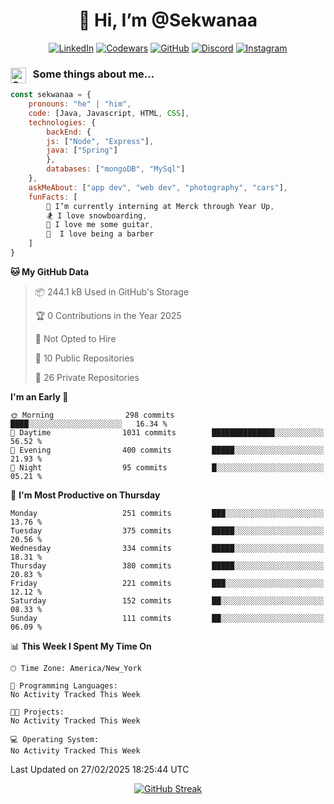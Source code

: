 <h1 align="center" style="font-size = 20px;">👋 Hi, I’m @Sekwanaa</h1>

<div align="center">
	
<a href="https://www.linkedin.com/in/chrisskchia/" target="blank">![LinkedIn](https://img.shields.io/badge/linkedin-%230077B5.svg?style=for-the-badge&logo=linkedin&logoColor=white)</a>
<a href="https://www.codewars.com/users/sekwanaa" target="blank">![Codewars](https://img.shields.io/badge/Codewars-B1361E?style=for-the-badge&logo=codewars&logoColor=grey)</a>
<a href="https://github.com/sekwanaa" target="blank">![GitHub](https://img.shields.io/badge/github-%23121011.svg?style=for-the-badge&logo=github&logoColor=white)</a>
<a href="https://discordapp.com/users/181891769414189056" target="blank">![Discord](https://img.shields.io/badge/Discord-%235865F2.svg?style=for-the-badge&logo=discord&logoColor=white)</a>
<a href="https://www.instagram.com/sekwanaa/" target="blank">![Instagram](https://img.shields.io/badge/Instagram-%23E4405F.svg?style=for-the-badge&logo=Instagram&logoColor=white)</a>

</div>

### <img align="left" alt="Coding" height="25" src="https://media.tenor.com/2aSuT7p_a_UAAAAi/peachcat-cat.gif"> &nbsp; Some things about me...

``` javascript
const sekwanaa = {
	pronouns: "he" | "him",
	code: [Java, Javascript, HTML, CSS],
	technologies: {
		backEnd: {
		js: ["Node", "Express"],
		java: ["Spring"]
		},
		databases: ["mongoDB", "MySql"]
	},
 	askMeAbout: ["app dev", "web dev", "photography", "cars"],
 	funFacts: [
		🌱 I’m currently interning at Merck through Year Up,
		🏂 I love snowboarding,
		🎸 I love me some guitar,
		💈  I love being a barber
	]
}
```
<!--Github Stats-->

<!--START_SECTION:waka-->
**🐱 My GitHub Data** 

> 📦 244.1 kB Used in GitHub's Storage 
 > 
> 🏆 0 Contributions in the Year 2025
 > 
> 🚫 Not Opted to Hire
 > 
> 📜 10 Public Repositories 
 > 
> 🔑 26 Private Repositories 
 > 
**I'm an Early 🐤** 

```text
🌞 Morning                298 commits         ████░░░░░░░░░░░░░░░░░░░░░   16.34 % 
🌆 Daytime                1031 commits        ██████████████░░░░░░░░░░░   56.52 % 
🌃 Evening                400 commits         █████░░░░░░░░░░░░░░░░░░░░   21.93 % 
🌙 Night                  95 commits          █░░░░░░░░░░░░░░░░░░░░░░░░   05.21 % 
```
📅 **I'm Most Productive on Thursday** 

```text
Monday                   251 commits         ███░░░░░░░░░░░░░░░░░░░░░░   13.76 % 
Tuesday                  375 commits         █████░░░░░░░░░░░░░░░░░░░░   20.56 % 
Wednesday                334 commits         █████░░░░░░░░░░░░░░░░░░░░   18.31 % 
Thursday                 380 commits         █████░░░░░░░░░░░░░░░░░░░░   20.83 % 
Friday                   221 commits         ███░░░░░░░░░░░░░░░░░░░░░░   12.12 % 
Saturday                 152 commits         ██░░░░░░░░░░░░░░░░░░░░░░░   08.33 % 
Sunday                   111 commits         ██░░░░░░░░░░░░░░░░░░░░░░░   06.09 % 
```


📊 **This Week I Spent My Time On** 

```text
🕑︎ Time Zone: America/New_York

💬 Programming Languages: 
No Activity Tracked This Week

🐱‍💻 Projects: 
No Activity Tracked This Week

💻 Operating System: 
No Activity Tracked This Week
```


 Last Updated on 27/02/2025 18:25:44 UTC
<!--END_SECTION:waka-->

<div align=center>

[![GitHub Streak](https://github-readme-streak-stats.herokuapp.com/?user=sekwanaa)](https://git.io/streak-stats)
 
</div>


<!---
# CERTIFICATES
### Google IT Automation with Python Specialization

>***Coursera --- Issued September 2022***
Online certificate issued by Coursera building skills using Git, Github, and Python

### Google IT Support Certificate
>***Coursera --- Issued November 2021***
Online certificate issued by Coursera building foundational skills including
troubleshooting and customer service, networking, operating systems, system
administration, and security.
--->

<!---
Jiggly-sensation/Jiggly-sensation is a ✨ special ✨ repository because its `README.md` (this file) appears on your GitHub profile.
You can click the Preview link to take a look at your changes.
--->


